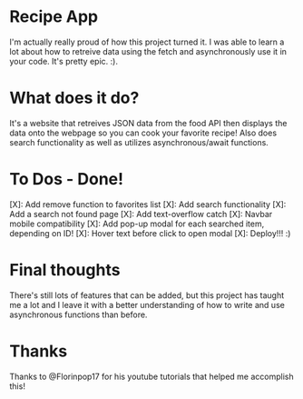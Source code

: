 # Recipe App

I'm actually really proud of how this project turned it. I was able to learn a lot about how to retreive data using the fetch and asynchronously use it in your code.
It's pretty epic. :).

# What does it do?

It's a website that retreives JSON data from the food API then displays the data onto the webpage so you can cook your favorite recipe! Also does search functionality as well as utilizes asynchronous/await functions.

# To Dos - Done!

[X]: Add remove function to favorites list
[X]: Add search functionality
[X]: Add a search not found page
[X]: Add text-overflow catch
[X]: Navbar mobile compatibility
[X]: Add pop-up modal for each searched item, depending on ID!
[X]: Hover text before click to open modal
[X]: Deploy!!! :)

# Final thoughts

There's still lots of features that can be added, but this project has taught me a lot and I leave it with a better understanding of how to write and use asynchronous functions than before.

# Thanks

Thanks to @Florinpop17 for his youtube tutorials that helped me accomplish this!
